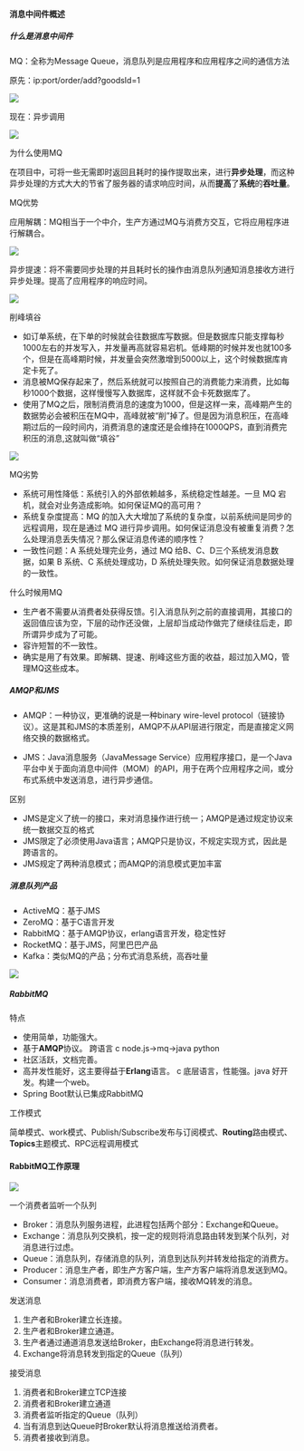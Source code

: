 #### 消息中间件概述

##### 	什么是消息中间件

MQ：全称为Message Queue，消息队列是应用程序和应用程序之间的通信方法

原先：ip:port/order/add?goodsId=1

![](https://www.ydlclass.com/doc21xnv/assets/image-20220408204615842-2ec9d620.png)

现在：异步调用

![](https://www.ydlclass.com/doc21xnv/assets/image-20220408205148101-2172857b.png)

为什么使用MQ

​	在项目中，可将一些无需即时返回且耗时的操作提取出来，进行**异步处理**，而这种异步处理的方式大大的节省了服务器的请求响应时间，从而**提高**了**系统**的**吞吐量**。

MQ优势

应用解耦：MQ相当于一个中介，生产方通过MQ与消费方交互，它将应用程序进行解耦合。

![](https://www.ydlclass.com/doc21xnv/assets/image-20220408210051290-27a1c5bb.png)

异步提速：将不需要同步处理的并且耗时长的操作由消息队列通知消息接收方进行异步处理。提高了应用程序的响应时间。

![](https://www.ydlclass.com/doc21xnv/assets/image-20220408210805836-3b12b167.png)

削峰填谷

- 如订单系统，在下单的时候就会往数据库写数据。但是数据库只能支撑每秒1000左右的并发写入，并发量再高就容易宕机。低峰期的时候并发也就100多个，但是在高峰期时候，并发量会突然激增到5000以上，这个时候数据库肯定卡死了。
- 消息被MQ保存起来了，然后系统就可以按照自己的消费能力来消费，比如每秒1000个数据，这样慢慢写入数据库，这样就不会卡死数据库了。
- 使用了MQ之后，限制消费消息的速度为1000，但是这样一来，高峰期产生的数据势必会被积压在MQ中，高峰就被“削”掉了。但是因为消息积压，在高峰期过后的一段时间内，消费消息的速度还是会维持在1000QPS，直到消费完积压的消息,这就叫做“填谷”


![](https://www.ydlclass.com/doc21xnv/assets/image-20220408211341420-1d296a5c.png)

MQ劣势

- 系统可用性降低：系统引入的外部依赖越多，系统稳定性越差。一旦 MQ 宕机，就会对业务造成影响。如何保证MQ的高可用？
- 系统复杂度提高：MQ 的加入大大增加了系统的复杂度，以前系统间是同步的远程调用，现在是通过 MQ 进行异步调用。如何保证消息没有被重复消费？怎么处理消息丢失情况？那么保证消息传递的顺序性？
- 一致性问题：A 系统处理完业务，通过 MQ 给B、C、D三个系统发消息数据，如果 B 系统、C 系统处理成功，D 系统处理失败。如何保证消息数据处理的一致性。

什么时候用MQ

- 生产者不需要从消费者处获得反馈。引入消息队列之前的直接调用，其接口的返回值应该为空，下层的动作还没做，上层却当成动作做完了继续往后走，即所谓异步成为了可能。
-  容许短暂的不一致性。
-  确实是用了有效果。即解耦、提速、削峰这些方面的收益，超过加入MQ，管理MQ这些成本。

##### 	AMQP和JMS

- AMQP：一种协议，更准确的说是一种binary wire-level protocol（链接协议）。这是其和JMS的本质差别，AMQP不从API层进行限定，而是直接定义网络交换的数据格式。

- JMS：Java消息服务（JavaMessage Service）应用程序接口，是一个Java平台中关于面向消息中间件（MOM）的API，用于在两个应用程序之间，或分布式系统中发送消息，进行异步通信。

区别

- JMS是定义了统一的接口，来对消息操作进行统一；AMQP是通过规定协议来统一数据交互的格式
- JMS限定了必须使用Java语言；AMQP只是协议，不规定实现方式，因此是跨语言的。
- JMS规定了两种消息模式；而AMQP的消息模式更加丰富

##### 	消息队列产品

- ActiveMQ：基于JMS
- ZeroMQ：基于C语言开发
- RabbitMQ：基于AMQP协议，erlang语言开发，稳定性好
- RocketMQ：基于JMS，阿里巴巴产品
- Kafka：类似MQ的产品；分布式消息系统，高吞吐量

![](https://www.ydlclass.com/doc21xnv/assets/image-20200320111345727-041941a7.png)

##### 	RabbitMQ

特点

- 使用简单，功能强大。
- 基于**AMQP**协议。 跨语言 c node.js->mq->java python
- 社区活跃，文档完善。
- 高并发性能好，这主要得益于**Erlang**语言。 c 底层语言，性能强。java 好开发。构建一个web。
- Spring Boot默认已集成RabbitMQ

工作模式

简单模式、work模式、Publish/Subscribe发布与订阅模式、**Routing**路由模式、**Topics**主题模式、RPC远程调用模式

#### RabbitMQ工作原理

![](https://www.ydlclass.com/doc21xnv/assets/image-20200320180217097-f868c655.png)

一个消费者监听一个队列

- Broker：消息队列服务进程，此进程包括两个部分：Exchange和Queue。
- Exchange：消息队列交换机，按一定的规则将消息路由转发到某个队列，对消息进行过虑。
- Queue：消息队列，存储消息的队列，消息到达队列并转发给指定的消费方。
- Producer：消息生产者，即生产方客户端，生产方客户端将消息发送到MQ。
- Consumer：消息消费者，即消费方客户端，接收MQ转发的消息。

发送消息

1. 生产者和Broker建立长连接。
2. 生产者和Broker建立通道。
3. 生产者通过通道消息发送给Broker，由Exchange将消息进行转发。
4. Exchange将消息转发到指定的Queue（队列）

接受消息

1. 消费者和Broker建立TCP连接
2. 消费者和Broker建立通道
3. 消费者监听指定的Queue（队列）
4. 当有消息到达Queue时Broker默认将消息推送给消费者。
5. 消费者接收到消息。

